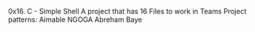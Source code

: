 0x16. C - Simple Shell
A project that has 16 Files to work in Teams
Project patterns:
Aimable NGOGA
Abreham Baye
